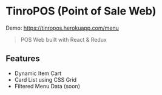 # TinroPOS (Point of Sale Web)

Demo: https://tinropos.herokuapp.com/menu

> POS Web built with React & Redux

## Features

- Dynamic Item Cart
- Card List using CSS Grid
- Filtered Menu Data (soon)
